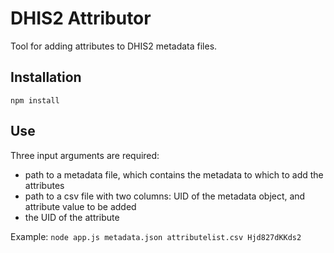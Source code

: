 # DHIS2 Attributor
Tool for adding attributes to DHIS2 metadata files.

## Installation
`npm install`

## Use
Three input arguments are required:

- path to a metadata file, which contains the metadata to which to add the attributes
- path to a csv file with two columns: UID of the metadata object, and attribute value to be added
- the UID of the attribute

Example:
`node app.js metadata.json attributelist.csv Hjd827dKKds2`
